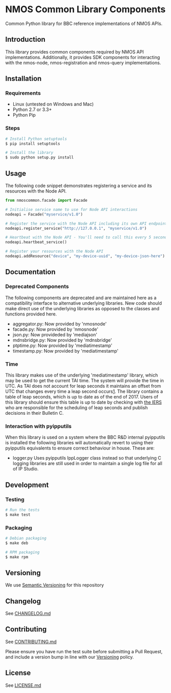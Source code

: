 # NMOS Common Library Components

Common Python library for BBC reference implementations of NMOS APIs.

## Introduction

This library provides common components required by NMOS API implementations. Additionally, it provides SDK components for interacting with the nmos-node, nmos-registration and nmos-query implementations.

## Installation

### Requirements

*   Linux (untested on Windows and Mac)
*   Python 2.7 or 3.3+
*   Python Pip

### Steps

```bash
# Install Python setuptools
$ pip install setuptools

# Install the library
$ sudo python setup.py install
```

## Usage

The following code snippet demonstrates registering a service and its resources with the Node API.

```python
from nmoscommon.facade import Facade

# Initialise service name to use for Node API interactions
nodeapi = Facade("myservice/v1.0")

# Register the service with the Node API including its own API endpoint
nodeapi.register_service("http://127.0.0.1", "myservice/v1.0")

# Heartbeat with the Node API - You'll need to call this every 5 seconds from another thread
nodeapi.heartbeat_service()

# Register your resources with the Node API
nodeapi.addResource("device", "my-device-uuid", "my-device-json-here")
```

## Documentation

### Deprecated Components

The following components are deprecated and are maintained here as a compatibility interface to alternative underlying libraries. New code should make direct use of the underlying libraries as opposed to the classes and functions provided here.

*   aggregator.py: Now provided by 'nmosnode'
*   facade.py: Now provided by 'nmosnode'
*   json.py: Now provideded by 'mediajson'
*   mdnsbridge.py: Now provided by 'mdnsbridge'
*   ptptime.py: Now provided by 'mediatimestamp'
*   timestamp.py: Now provided by 'mediatimestamp'

### Time

This library makes use of the underlying 'mediatimestamp' library, which may be used to get the current TAI time. The system will provide the time in UTC. As TAI does not account for leap seconds it maintains an offset from UTC that changes every time a leap second occurs[1][1]. The library contains a table of leap seconds, which is up to date as of the end of 2017. Users of this library should ensure this table is up to date by checking with [the IERS](https://www.iers.org) who are responsible for the scheduling of leap seconds and publish decisions in their Bulletin C.

[1]: https://www.timeanddate.com/time/international-atomic-time.html

### Interaction with pyipputils

When this library is used on a system where the BBC R&amp;D internal pyipputils is installed the following libraries will automatically revert to using their pyipputils equivalents to ensure correct behaviour in house. These are:

*   logger.py
    Uses pyipputils IppLogger class instead so that underlying C logging libraries are still used in order to maintain a single log file for all of IP Studio.

## Development

### Testing

```bash
# Run the tests
$ make test
```

### Packaging

```bash
# Debian packaging
$ make deb

# RPM packaging
$ make rpm
```

## Versioning

We use [Semantic Versioning](https://semver.org/) for this repository

## Changelog

See [CHANGELOG.md](CHANGELOG.md)

## Contributing

See [CONTRIBUTING.md](CONTRIBUTING.md)

Please ensure you have run the test suite before submitting a Pull Request, and include a version bump in line with our [Versioning](#versioning) policy.

## License

See [LICENSE.md](LICENSE.md)
